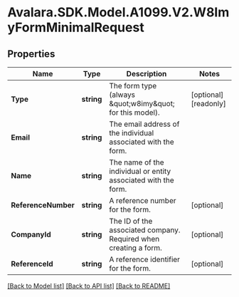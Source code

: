 # Avalara.SDK.Model.A1099.V2.W8ImyFormMinimalRequest

## Properties

Name | Type | Description | Notes
------------ | ------------- | ------------- | -------------
**Type** | **string** | The form type (always \&quot;w8imy\&quot; for this model). | [optional] [readonly] 
**Email** | **string** | The email address of the individual associated with the form. | 
**Name** | **string** | The name of the individual or entity associated with the form. | 
**ReferenceNumber** | **string** | A reference number for the form. | [optional] 
**CompanyId** | **string** | The ID of the associated company. Required when creating a form. | [optional] 
**ReferenceId** | **string** | A reference identifier for the form. | [optional] 

[[Back to Model list]](../../../README.md#documentation-for-models) [[Back to API list]](../../../README.md#documentation-for-api-endpoints) [[Back to README]](../../../README.md)

